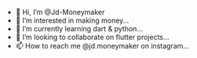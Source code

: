 - 👋 Hi, I’m @Jd-Moneymaker
- 👀 I’m interested in making money...
- 🌱 I’m currently learning dart & python...
- 💞️ I’m looking to collaborate on flutter projects...
- 📫 How to reach me @jd.moneymaker on instagram...

<!---
Jd-Moneymaker/Jd-Moneymaker is a ✨ special ✨ repository because its `README.md` (this file) appears on your GitHub profile.
You can click the Preview link to take a look at your changes.
--->
